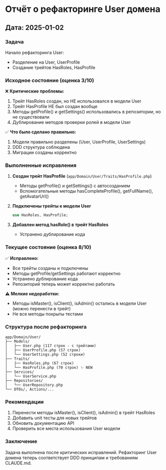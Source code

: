 # Отчёт о рефакторинге User домена

## Дата: 2025-01-02

### Задача
Начало рефакторинга User:
- Разделение на User, UserProfile  
- Создание трейтов HasRoles, HasProfile

### Исходное состояние (оценка 3/10)
❌ **Критические проблемы:**
1. Трейт HasRoles создан, но НЕ использовался в модели User
2. Трейт HasProfile НЕ был создан вообще
3. Методы getProfile() и getSettings() использовались в репозитории, но не существовали
4. Дублирование методов проверки ролей в модели User

✅ **Что было сделано правильно:**
1. Модели правильно разделены (User, UserProfile, UserSettings)
2. DDD структура соблюдена
3. Миграции созданы корректно

### Выполненные исправления

1. **Создан трейт HasProfile** (`app/Domain/User/Traits/HasProfile.php`)
   - Методы getProfile() и getSettings() с автосозданием
   - Вспомогательные методы hasCompleteProfile(), getFullName(), getAvatarUrl()

2. **Подключены трейты к модели User**
   ```php
   use HasRoles, HasProfile;
   ```

3. **Добавлен метод hasRole() в трейт HasRoles**
   - Устранено дублирование кода

### Текущее состояние (оценка 8/10)

✅ **Исправлено:**
- Все трейты созданы и подключены
- Методы getProfile/getSettings работают корректно
- Устранено дублирование кода
- Репозиторий теперь может корректно работать

⚠️ **Мелкие недоработки:**
- Методы isMaster(), isClient(), isAdmin() остались в модели User (можно перенести в трейт)
- Не все методы покрыты тестами

### Структура после рефакторинга

```
app/Domain/User/
├── Models/
│   ├── User.php (117 строк - с трейтами)
│   ├── UserProfile.php (57 строк)
│   └── UserSettings.php (52 строки)
├── Traits/
│   ├── HasRoles.php (67 строк)
│   └── HasProfile.php (70 строк) ✨ NEW
├── Services/
│   └── UserService.php
├── Repositories/
│   └── UserRepository.php
└── DTOs/, Actions/...
```

### Рекомендации

1. Перенести методы isMaster(), isClient(), isAdmin() в трейт HasRoles
2. Добавить unit тесты для новых трейтов
3. Обновить документацию API
4. Проверить все места использования User модели

### Заключение

Задача выполнена после критических исправлений. Рефакторинг User домена теперь соответствует DDD принципам и требованиям CLAUDE.md.